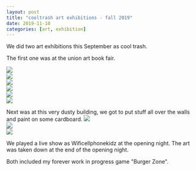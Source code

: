 ```yaml
---
layout: post
title: "cooltrash art exhibitions - fall 2019"
date: 2019-11-10
categories: [art, exhibition]
---
```


We did two art exhibitions this September as cool trash.

The first one was at the union art book fair.

<img src="/assets/images/cooltrash_exhibition_2019/cooltrash_union_art_fair_1.jpg">
<br />
<img src="/assets/images/cooltrash_exhibition_2019/cooltrash_union_art_fair_2.jpg">
<br />
<img src="/assets/images/cooltrash_exhibition_2019/cooltrash_union_art_fair_3.jpg">
<br />
<img src="/assets/images/cooltrash_exhibition_2019/cooltrash_union_art_fair_4.jpg">
<br />
<img src="/assets/images/cooltrash_exhibition_2019/cooltrash_union_art_fair_5.jpg">
<br />
<img src="/assets/images/cooltrash_exhibition_2019/cooltrash_union_art_fair_6.jpg">
<br />

Next was at this very dusty building, we got to put stuff all over the walls and
paint on some cardboard.
<img src="/assets/images/cooltrash_exhibition_2019/cooltrash_dusty_bldg_1.jpg">
<br />
<img src="/assets/images/cooltrash_exhibition_2019/cooltrash_dusty_bldg_2.jpg">
<br />
<img src="/assets/images/cooltrash_exhibition_2019/cooltrash_dusty_bldg_3.jpg">
<br />

We played a live show as Wificellphonekidz at the opening night.
The art was taken down at the end of the opening night.

Both included my forever work in progress game "Burger Zone".
